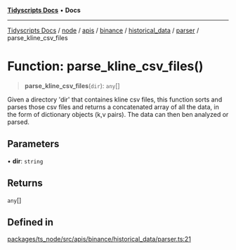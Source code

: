[**Tidyscripts Docs**](../../../../../../../../../../../README.md) • **Docs**

***

[Tidyscripts Docs](../../../../../../../../../../../globals.md) / [node](../../../../../../../../../README.md) / [apis](../../../../../../../README.md) / [binance](../../../../../README.md) / [historical\_data](../../../README.md) / [parser](../README.md) / parse\_kline\_csv\_files

# Function: parse\_kline\_csv\_files()

> **parse\_kline\_csv\_files**(`dir`): `any`[]

Given a directory 'dir' that containes kline csv files, 
this function sorts and parses those csv files and returns 
a concatenated array of all the data, in the form of dictionary
objects (k,v pairs). The data can then ben analyzed or parsed.

## Parameters

• **dir**: `string`

## Returns

`any`[]

## Defined in

[packages/ts\_node/src/apis/binance/historical\_data/parser.ts:21](https://github.com/sheunaluko/tidyscripts/blob/master/packages/ts_node/src/apis/binance/historical_data/parser.ts#L21)
